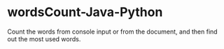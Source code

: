 # wordsCount-Java-Python
Count the words from console input or from the document, and then find out the most used words.
